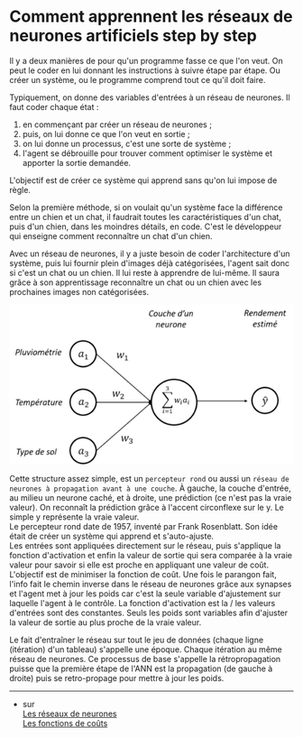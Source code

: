 # **Comment apprennent les réseaux de neurones artificiels** step by step

Il y a deux manières de pour qu'un programme fasse ce que l'on veut. On peut le coder en lui donnant les instructions à suivre étape par étape. Ou créer un système, ou le programme comprend tout ce qu'il doit faire.  

Typiquement, on donne des variables d'entrées à un réseau de neurones. Il faut coder chaque état : 
1. en commençant par créer un réseau de neurones ;
2. puis, on lui donne ce que l'on veut en sortie ;
3. on lui donne un processus, c'est une sorte de système ;
4. l'agent se débrouille pour trouver comment optimiser le système et apporter la sortie demandée.

L'objectif est de créer ce système qui apprend sans qu'on lui impose de règle.  

Selon la première méthode, si on voulait qu'un système face la différence entre un chien et un chat, il faudrait toutes les caractéristiques d'un chat, puis d'un chien, dans les moindres détails, en code. C'est le développeur qui enseigne comment reconnaître un chat d'un chien.

Avec un réseau de neurones, il y a juste besoin de coder l'architecture d'un système, puis lui fournir plein d'images déjà catégorisées, l'agent sait donc si c'est un chat ou un chien. Il lui reste à apprendre de lui-même. Il saura grâce à son apprentissage reconnaître un chat ou un chien avec les prochaines images non catégorisées. 

<div align="center">
    <img src="..\..\img\percepteurRond.png" alt="Percepteur rond" title="Réseau de neurones à propagation avant à une couche">
</div>

Cette structure assez simple, est un `percepteur rond` ou aussi un `réseau de neurones à propagation avant à une couche`. À gauche, la couche d'entrée, au milieu un neurone caché, et à droite, une prédiction (ce n'est pas la vraie valeur). On reconnaît la prédiction grâce à l'accent circonflexe sur le y. Le simple y représente la vraie valeur.  
Le percepteur rond date de 1957, inventé par Frank Rosenblatt. Son idée était de créer un système qui apprend et s'auto-ajuste.  
Les entrées sont appliquées directement sur le réseau, puis s'applique la fonction d'activation et enfin la valeur de sortie qui sera comparée à la vraie valeur pour savoir si elle est proche en appliquant une valeur de coût. L'objectif est de minimiser la fonction de coût. Une fois le parangon fait, l'info fait le chemin inverse dans le réseau de neurones grâce aux synapses et l'agent met à jour les poids car c'est la seule variable d'ajustement sur laquelle l'agent à le contrôle. La fonction d'activation est la / les valeurs d'entrées sont des constantes. Seuls les poids sont variables afin d'ajuster la valeur de sortie au plus proche de la vraie valeur.  

Le fait d'entraîner le réseau sur tout le jeu de données (chaque ligne (itération) d'un tableau) s'appelle une époque. Chaque itération au même réseau de neurones. Ce processus de base s'appelle la rétropropagation puisse que la première étape de l'ANN est la propagation (de gauche à droite) puis se retro-propage pour mettre à jour les poids.

___
+ sur   
[Les réseaux de neurones](https://www.aspexit.com/reseau-de-neurones-on-va-essayer-de-demystifier-un-peu-tout-ca-1/)  
[Les fonctions de coûts](https://stats.stackexchange.com/questions/154879/a-list-of-functions-used-in-neural-netwarks-alongside-applications)
